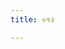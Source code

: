 ```yaml
---
title: ०१२

---
```

<div class="js_include" url="vetAla-panchavimshatikA/005.md"  newLevelForH1="2" includeTitle="false"> </div>
